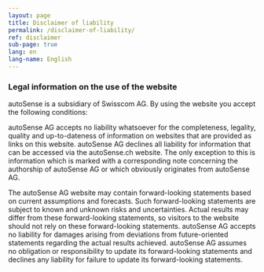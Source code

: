 ```yaml
---
layout: page
title: Disclaimer of liability
permalink: /disclaimer-of-liability/
ref: disclaimer
sub-page: true
lang: en
lang-name: English
---
```


###  Legal information on the use of the website

autoSense is a subsidiary of Swisscom AG. By using the website you accept the following conditions: 

autoSense AG accepts no liability whatsoever for the completeness, legality, quality and up-to-dateness of information on websites that are provided as links on this website. autoSense AG declines all liability for information that can be accessed via the autoSense.ch website. The only exception to this is information which is marked with a corresponding note concerning the authorship of autoSense AG or which obviously originates from autoSense AG.

The autoSense AG website may contain forward-looking statements based on current assumptions and forecasts. Such forward-looking statements are subject to known and unknown risks and uncertainties. Actual results may differ from these forward-looking statements, so visitors to the website should not rely on these forward-looking statements. autoSense AG accepts no liability for damages arising from deviations from future-oriented statements regarding the actual results achieved. autoSense AG assumes no obligation or responsibility to update its forward-looking statements and declines any liability for failure to update its forward-looking statements.
